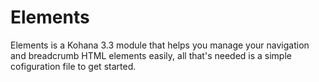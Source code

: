 # Elements

Elements is a Kohana 3.3 module that helps you manage your navigation and breadcrumb HTML elements easily, all that's needed is a simple cofiguration file to get started.